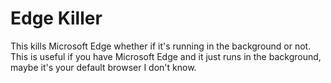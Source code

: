 # Edge Killer
This kills Microsoft Edge whether if it's running in the background or not.
This is useful if you have Microsoft Edge and it just runs in the background, maybe it's your default browser I don't know.
